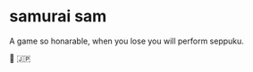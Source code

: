 # samurai sam


A game so honarable, when you lose you will perform seppuku. 

:japanese_castle: :jp:
